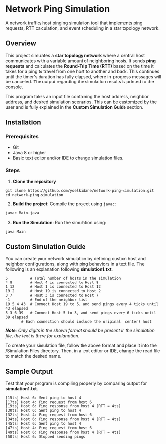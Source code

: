 # Network Ping Simulation
A network traffic/ host pinging simulation tool that implements ping requests, RTT calculation, and event scheduling in a star topology network.



## Overview

This project simulates a **star topology network** where a central host communicates with a variable amount of neighboring hosts. It sends **ping requests** and calculates the **Round-Trip Time (RTT)** 
based on the time it takes for a ping to travel from one host to another and back. This continues until the timer's duration has fully elapsed, where in-progress messages will be canceled.
The output regarding the simulation results is printed to the console.

This program takes an input file containing the host address, neighbor address, and desired simulation scenarios. This can be customized by the user
and is fully explained in the **Custom Simulation Guide** section.


## Installation
### Prerequisites
- Git
- Java 8 or higher
- Basic text editor and/or IDE to change simulation files.

### Steps

1. **Clone the repository**
```
git clone https://github.com/yoelkidane/network-ping-simulation.git
cd network-ping-simulation
```

2. **Build the project**:
Compile the project using `javac`:
```bash
javac Main.java
```

  
3. **Run the Simulation**:
Run the simulation using:
```bash
java Main
 ```


## Custom Simulation Guide
You can create your network simulation by defining custom host and neighbor configurations, along with ping behaviors in a text file. 
The following is an explanation following **simulation1.txt**.
```
5          # Total number of hosts in the simulation
4 8        # Host 4 is connected to Host 8
1 12       # Host 1 is connected to Host 12
19 2       # Host 19 is connected to Host 2
3 7        # Host 3 is connected to Host 7
-1         # End of the neighbor list
19 5 4 43  # Connect Host 19 to 5, and send pings every 4 ticks until 43 elapsed
5 3 6 39   # Connect Host 5 to 3, and send pings every 6 ticks until 39 elapsed
	   # Each connection should include the original (center) host
```
_**Note**: Only digits in the shown format should be present in the simulation file, the text is there for explanation._

To create your simulation file, follow the above format and place it into the /Simulation Files directory. Then, in a text editor or IDE, change the read file to match the desired name.


## Sample Output
Test that your program is compiling properly by comparing output for **simulation1.txt**.
```
[15ts] Host 6: Sent ping to host 4
[17ts] Host 4: Ping request from host 6
[19ts] Host 6: Ping response from host 4 (RTT = 4ts)
[30ts] Host 6: Sent ping to host 4
[32ts] Host 4: Ping request from host 6
[34ts] Host 6: Ping response from host 4 (RTT = 4ts)
[45ts] Host 6: Sent ping to host 4
[47ts] Host 4: Ping request from host 6
[49ts] Host 6: Ping response from host 4 (RTT = 4ts)
[50ts] Host 6: Stopped sending pings
```
